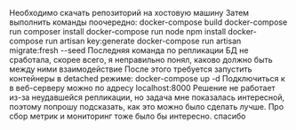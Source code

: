 Необходимо скачать репозиторий на хостовую машину
Затем выполнить команды поочередно: 
docker-compose build
docker-compose run composer install
docker-compose run node npm install
docker-compose run artisan key:generate
docker-compose run artisan migrate:fresh --seed
Последняя команда по репликации БД не сработала, скорее всего, я неправильно понял, каково должно быть между ними взаимодействие
После этого требуется запустить контейнеры в detached режиме:
docker-compose up -d
Подключиться к в веб-серверу можно по адресу localhost:8000
Решение не работает из-за неудавшейся репликации, но задача мне показалась интересной, поэтому попрошу подсказать, как это можно было сделать лучше. Про сбор метрик и мониторинг тоже было бы интересно. спасибо
